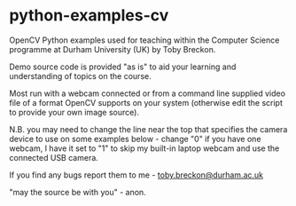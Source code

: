 # python-examples-cv
OpenCV Python examples used for teaching within the Computer Science programme 
at Durham University (UK) by Toby Breckon.

Demo source code is provided "as is" to aid your learning and understanding of topics on the course.

Most run with a webcam connected or from a command line supplied video file of a format OpenCV supports on your system (otherwise edit the script to provide your own image source).

N.B. you may need to change the line near the top that specifies the camera device to use on some examples below - change "0" if you have one webcam, I have it set to "1" to skip my built-in laptop webcam and use the connected USB camera.

If you find any bugs report them to me - toby.breckon@durham.ac.uk

"may the source be with you" - anon.
